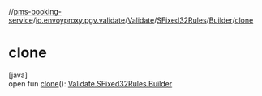 //[pms-booking-service](../../../../../index.md)/[io.envoyproxy.pgv.validate](../../../index.md)/[Validate](../../index.md)/[SFixed32Rules](../index.md)/[Builder](index.md)/[clone](clone.md)

# clone

[java]\
open fun [clone](clone.md)(): [Validate.SFixed32Rules.Builder](index.md)